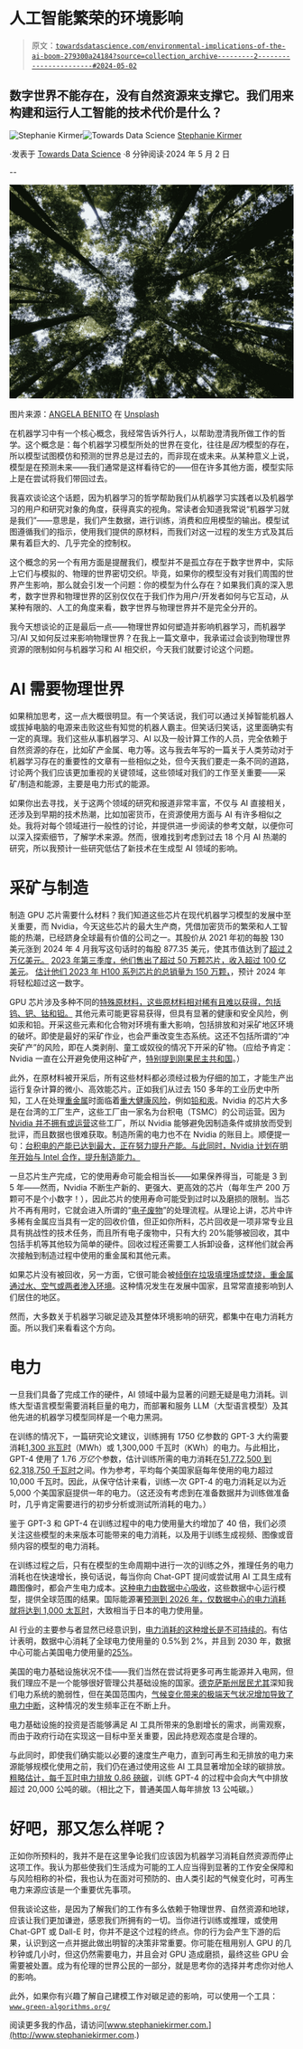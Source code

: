 # 人工智能繁荣的环境影响

> 原文：[`towardsdatascience.com/environmental-implications-of-the-ai-boom-279300a24184?source=collection_archive---------2-----------------------#2024-05-02`](https://towardsdatascience.com/environmental-implications-of-the-ai-boom-279300a24184?source=collection_archive---------2-----------------------#2024-05-02)

## 数字世界不能存在，没有自然资源来支撑它。我们用来构建和运行人工智能的技术代价是什么？

[](https://medium.com/@s.kirmer?source=post_page---byline--279300a24184--------------------------------)![Stephanie Kirmer](https://medium.com/@s.kirmer?source=post_page---byline--279300a24184--------------------------------)[](https://towardsdatascience.com/?source=post_page---byline--279300a24184--------------------------------)![Towards Data Science](https://towardsdatascience.com/?source=post_page---byline--279300a24184--------------------------------) [Stephanie Kirmer](https://medium.com/@s.kirmer?source=post_page---byline--279300a24184--------------------------------)

·发表于 [Towards Data Science](https://towardsdatascience.com/?source=post_page---byline--279300a24184--------------------------------) ·8 分钟阅读·2024 年 5 月 2 日

--

![](img/2e2731d1782760746f27aa4f4842fde4.png)

图片来源：[ANGELA BENITO](https://unsplash.com/@angelareinosa?utm_source=medium&utm_medium=referral) 在 [Unsplash](https://unsplash.com/?utm_source=medium&utm_medium=referral)

在机器学习中有一个核心概念，我经常告诉外行人，以帮助澄清我所做工作的哲学。这个概念是：每个机器学习模型所处的世界在变化，往往是*因为*模型的存在，所以模型试图模仿和预测的世界总是过去的，而非现在或未来。从某种意义上说，模型是在预测未来——我们通常是这样看待它的——但在许多其他方面，模型实际上是在尝试将我们带回过去。

我喜欢谈论这个话题，因为机器学习的哲学帮助我们从机器学习实践者以及机器学习的用户和研究对象的角度，获得真实的视角。常读者会知道我常说“机器学习就是我们”——意思是，我们产生数据，进行训练，消费和应用模型的输出。模型试图遵循我们的指示，使用我们提供的原材料，而我们对这一过程的发生方式及其后果有着巨大的、几乎完全的控制权。

这个概念的另一个有用方面是提醒我们，模型并不是孤立存在于数字世界中，实际上它们与模拟的、物理的世界密切交织。毕竟，如果你的模型没有对我们周围的世界产生影响，那么就会引发一个问题：你的模型为什么存在？如果我们真的深入思考，数字世界和物理世界的区别仅仅在于我们作为用户/开发者如何与它互动，从某种有限的、人工的角度来看，数字世界与物理世界并不是完全分开的。

我今天想谈论的正是最后一点——物理世界如何塑造并影响机器学习，而机器学习/AI 又如何反过来影响物理世界？在我上一篇文章中，我承诺过会谈到物理世界资源的限制如何与机器学习和 AI 相交织，今天我们就要讨论这个问题。

# AI 需要物理世界

如果稍加思考，这一点大概很明显。有一个笑话说，我们可以通过关掉智能机器人或拔掉电脑的电源来击败这些有知觉的机器人霸主。但笑话归笑话，这里面确实有一定的真理。我们这些从事机器学习、AI 以及一般计算工作的人员，完全依赖于自然资源的存在，比如矿产金属、电力等。这与我去年写的一篇关于人类劳动对于机器学习存在的重要性的文章有一些相似之处，但今天我们要走一条不同的道路，讨论两个我们应该更加重视的关键领域，这些领域对我们的工作至关重要——采矿/制造和能源，主要是电力形式的能源。

如果你出去寻找，关于这两个领域的研究和报道非常丰富，不仅与 AI 直接相关，还涉及到早期的技术热潮，比如加密货币，在资源使用方面与 AI 有许多相似之处。我将对每个领域进行一般性的讨论，并提供进一步阅读的参考文献，以便你可以深入探索细节，了解学术来源。然而，很难找到考虑到过去 18 个月 AI 热潮的研究，所以我预计一些研究低估了新技术在生成型 AI 领域的影响。

# 采矿与制造

制造 GPU 芯片需要什么材料？我们知道这些芯片在现代机器学习模型的发展中至关重要，而 Nvidia，今天这些芯片的最大生产商，凭借加密货币的繁荣和人工智能的热潮，已经跻身全球最有价值的公司之一。其股价从 2021 年初的每股 130 美元涨到 2024 年 4 月我写这句话时的每股 877.35 美元，使其市值达到了[超过 2 万亿美元。](https://www.marketwatch.com/investing/stock/nvda) [2023 年第三季度，他们售出了超过 50 万颗芯片，收入超过 100 亿美元](https://www.pcgamer.com/nvidia-sells-half-a-million-ai-chips-in-just-three-months-netting-dollar10-billion-plus/)。 [估计他们 2023 年 H100 系列芯片的总销量为 150 万颗，](https://finance.yahoo.com/news/nvidia-50-billion-reasons-why-155759405.html?guccounter=1&guce_referrer=aHR0cHM6Ly93d3cuZ29vZ2xlLmNvbS8&guce_referrer_sig=AQAAAD-rp8_k5CKr4n-jT3NU6rog4qWTAOxWof2syroLJ3beWh1PooQlDO72qrqWrFg9RdkQyfpPYpDD2UExTsHZoO_FceXbj3GNXJZeUJnRpylxc6SAzuCzeGhF76HgjbTrRGJ9p9P2vvAr8P6kC1LsKiT-73jhjnUgETkel4cP7osz)，预计 2024 年将轻松超过这一数字。

GPU 芯片涉及多种不同的[特殊原材料，这些原材料相对稀有且难以获得，包括钨、钯、钴和钽。](http://www.designlife-cycle.com/nvidia-gpu) 其他元素可能更容易获得，但具有显著的健康和安全风险，例如汞和铅。开采这些元素和化合物对环境有重大影响，包括排放和对采矿地区环境的破坏。即使是最好的采矿作业，也会严重改变生态系统。这还不包括所谓的“冲突矿产”的风险，即在人类剥削、童工或奴役的情况下开采的矿物。（应给予肯定：Nvidia 一直在公开避免使用这种矿产，[特别提到刚果民主共和国](https://images.nvidia.com/content/includes/gcr/pdf/nvidia-responsible-minerals-policy.pdf)。）

此外，在原材料被开采后，所有这些材料都必须经过极为仔细的加工，才能生产出运行复杂计算的微小、高效能芯片。正如我们从过去 150 多年的工业历史中所知，工人在处理[重金属](https://www.osha.gov/semiconductors)时面临着[重大健康风险](https://www.osha.gov/toxic-metals)，例如[铅和汞](https://www.osha.gov/toxic-metals)。Nvidia 的芯片大多是在台湾的工厂生产，这些工厂由一家名为台积电（TSMC）的公司运营。因为[Nvidia 并不拥有或运营](https://www.designlife-cycle.com/nvidia-gpu)这些工厂，所以 Nvidia 能够避免因制造条件或排放而受到批评，而且数据也很难获取。制造所需的电力也不在 Nvidia 的账目上。顺便提一句：[台积电的产能已达到最大，正在努力提升产能。与此同时，Nvidia 计划在明年开始与 Intel 合作，提升制造能力。](https://www.tomshardware.com/pc-components/gpus/nvidia-reportedly-selects-intel-foundry-services-for-chip-packaging-production-could-produce-over-300000-h100-gpus-per-month#:~:text=Nvidia%20reportedly%20selects%20Intel%20Foundry,GPUs%20per%20month%20%7C%20Tom's%20Hardware)

一旦芯片生产完成，它的使用寿命可能会相当长——如果保养得当，可能是 3 到 5 年——然而，Nvidia 不断生产新的、更强大、更高效的芯片（每年生产 200 万颗可不是个小数字！），因此芯片的使用寿命可能受到过时以及磨损的限制。当芯片不再有用时，它就会进入所谓的“[电子废物](https://www3.weforum.org/docs/WEF_A_New_Circular_Vision_for_Electronics.pdf)”的处理流程。从理论上讲，芯片中许多稀有金属应当具有一定的回收价值，但正如你所料，芯片回收是一项非常专业且具有挑战性的技术任务，而且所有电子废物中，只有大约 20%能够被回收，其中包括手机等其他较为简单的硬件。回收过程还需要工人拆卸设备，这样他们就会再次接触到制造过程中使用的重金属和其他元素。

如果芯片没有被回收，另一方面，它很可能会被[倾倒在垃圾填埋场或焚烧，重金属通过水、空气或两者渗入环境](https://www.mdpi.com/1660-4601/18/16/8488)。这种情况发生在发展中国家，且常常直接影响到人们居住的地区。

然而，大多数关于机器学习碳足迹及其整体环境影响的研究，都集中在电力消耗方面。所以我们来看看这个方向。

# 电力

一旦我们具备了完成工作的硬件，AI 领域中最为显著的问题无疑是电力消耗。训练大型语言模型需要消耗巨量的电力，而部署和服务 LLM（大型语言模型）及其他先进的机器学习模型同样是一个电力黑洞。

在训练的情况下，一篇研究论文建议，训练拥有 1750 亿参数的 GPT-3 大约需要消耗[1,300 兆瓦时](https://www.theverge.com/24066646/ai-electricity-energy-watts-generative-consumption)（MWh）或 1,300,000 千瓦时（KWh）的电力。与此相比，GPT-4 使用了 1.76 *万亿*个参数，估计训练所需的电力消耗在[51,772,500 到 62,318,750 千瓦时](https://www.theverge.com/24066646/ai-electricity-energy-watts-generative-consumption)之间。作为参考，平均每个美国家庭每年使用的电力超过 10,000 千瓦时。因此，从保守估计来看，训练一次 GPT-4 的电力消耗足以为近 5,000 个美国家庭提供一年的电力。（这还没有考虑到在准备数据并为训练做准备时，几乎肯定需要进行的初步分析或测试所消耗的电力。）

鉴于 GPT-3 和 GPT-4 在训练过程中的电力使用量大约增加了 40 倍，我们必须关注这些模型的未来版本可能带来的电力消耗，以及用于训练生成视频、图像或音频内容的模型的电力消耗。

在训练过程之后，只有在模型的生命周期中进行一次的训练之外，推理任务的电力消耗也在快速增长，换句话说，每当你向 Chat-GPT 提问或尝试用 AI 工具生成有趣图像时，都会产生电力成本。[这种电力由数据中心吸收](https://e360.yale.edu/features/artificial-intelligence-climate-energy-emissions)，这些数据中心运行模型，提供全球范围的结果。国际能源署[预测到 2026 年，仅数据中心的电力消耗就将达到 1,000 太瓦时](https://iea.blob.core.windows.net/assets/6b2fd954-2017-408e-bf08-952fdd62118a/Electricity2024-Analysisandforecastto2026.pdf)，大致相当于日本的电力使用量。

AI 行业的主要参与者显然已经意识到，[电力消耗的这种增长是不可持续的](https://apple.news/AlpimrKJDSlO3j7WYIsWHfQ)。有估计表明，数据中心消耗了全球电力使用量的 0.5%到 2%，并且到 2030 年，数据中心可能占美国电力使用量的[25%](https://apple.news/Ai_OU0hg3Qv6mebb1mq7cNQ)。

美国的电力基础设施状况不佳——我们当然在尝试将更多可再生能源并入电网，但我们理应不是一个能够很好管理公共基础设施的国家。[德克萨斯州居民尤其](https://www.eenews.net/articles/texas-grid-has-gone-3-years-without-a-crisis-will-it-last/)深知我们电力系统的脆弱性，但在美国范围内，[气候变化带来的极端天气状况增加导致了电力中断](https://www.cfr.org/backgrounder/how-does-us-power-grid-work)，这种情况的发生频率正在不断上升。

电力基础设施的投资是否能够满足 AI 工具所带来的急剧增长的需求，尚需观察，而由于政府行动在实现这一目标中至关重要，因此持悲观态度是合理的。

与此同时，即使我们确实能以必要的速度生产电力，直到可再生和无排放的电力来源能够规模化使用之前，我们仍在通过使用这些 AI 工具显著增加全球的碳排放。[粗略估计，每千瓦时电力排放 0.86 磅碳](https://www.eia.gov/tools/faqs/faq.php?id=74&t=11)，训练 GPT-4 的过程中会向大气中排放超过 20,000 公吨的碳。（相比之下，普通美国人每年排放 13 公吨碳。）

# 好吧，那又怎么样呢？

正如你所预料的，我并不是在这里争论我们应该因为机器学习消耗自然资源而停止这项工作。我认为那些使我们生活成为可能的工人应当得到显著的工作安全保障和与风险相称的补偿，我也认为在面对可预防的、由人类引起的气候变化时，可再生电力来源应该是一个重要优先事项。

但我谈论这些，是因为了解我们的工作有多么依赖于物理世界、自然资源和地球，应该让我们更加谦逊，感恩我们所拥有的一切。当你进行训练或推理，或使用 Chat-GPT 或 Dall-E 时，你并不是这个过程的终点。你的行为会产生下游的后果，认识到这一点并据此做出明智的决策非常重要。你可能在租用别人 GPU 的几秒钟或几小时，但这仍然需要电力，并且会对 GPU 造成磨损，最终这些 GPU 会需要被处置。成为有伦理的世界公民的一部分，就是思考你的选择并考虑你对他人的影响。

此外，如果你有兴趣了解自己建模工作对碳足迹的影响，可以使用一个工具：[`www.green-algorithms.org/`](https://www.green-algorithms.org/)

阅读更多我的作品，请访问[www.stephaniekirmer.com.](http://www.stephaniekirmer.com.)
